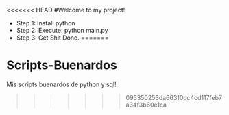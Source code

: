<<<<<<< HEAD
#Welcome to my project!
* Step 1: Install python
* Step 2: Execute: python main.py
* Step 3: Get Shit Done.
=======
# Scripts-Buenardos
Mis scripts buenardos de python y sql!
>>>>>>> 095350253da66310cc4cd117feb7a34f3b60e1ca
